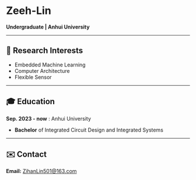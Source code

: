 # Zeeh-Lin

**Undergraduate | Anhui University**

---

## 🔬 Research Interests

- Embedded Machine Learning
- Computer Architecture
- Flexible Sensor

---

## 🎓 Education

**Sep. 2023 - now** : Anhui University
- **Bachelor** of Integrated Circuit Design and Integrated Systems

---

## ✉️ Contact

**Email:** [ZihanLin501@163.com](mailto:ZihanLin501@163.com)
